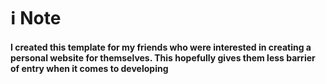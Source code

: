 # ℹ Note

#### I created this template for my friends who were interested in creating a personal website for themselves. This hopefully gives them less barrier of entry when it comes to developing
